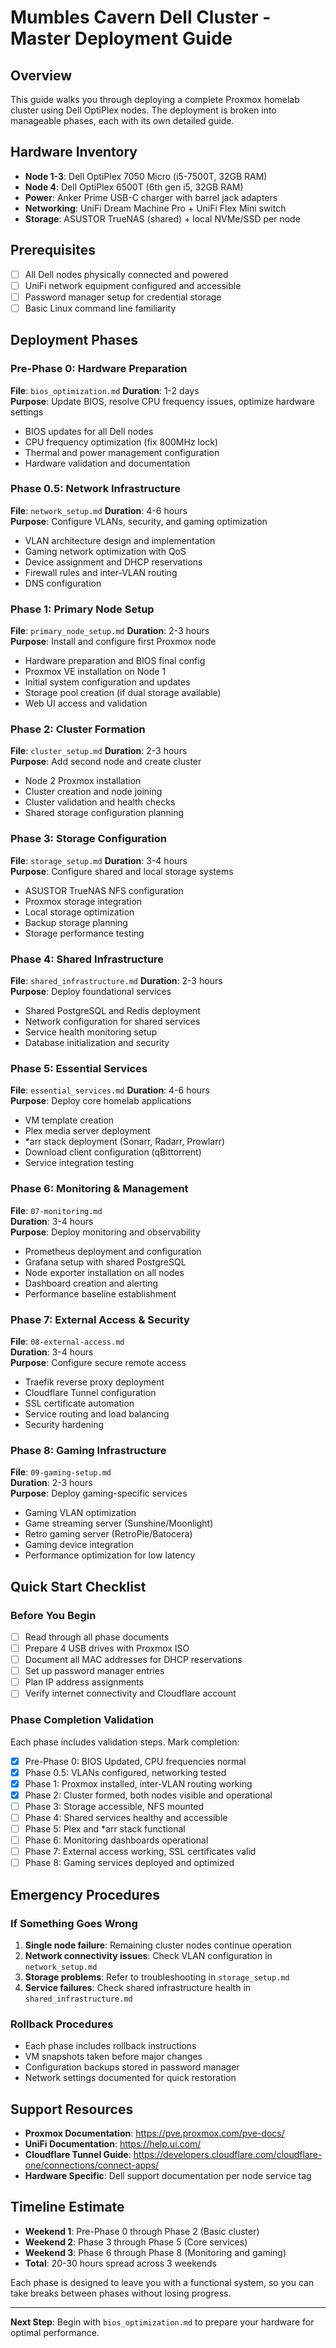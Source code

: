 # Mumbles Cavern Dell Cluster - Master Deployment Guide

## Overview
This guide walks you through deploying a complete Proxmox homelab cluster using Dell OptiPlex nodes. The deployment is broken into manageable phases, each with its own detailed guide.

## Hardware Inventory
- **Node 1-3**: Dell OptiPlex 7050 Micro (i5-7500T, 32GB RAM)
- **Node 4**: Dell OptiPlex 6500T (6th gen i5, 32GB RAM)
- **Power**: Anker Prime USB-C charger with barrel jack adapters
- **Networking**: UniFi Dream Machine Pro + UniFi Flex Mini switch
- **Storage**: ASUSTOR TrueNAS (shared) + local NVMe/SSD per node

## Prerequisites
- [ ] All Dell nodes physically connected and powered
- [ ] UniFi network equipment configured and accessible
- [ ] Password manager setup for credential storage
- [ ] Basic Linux command line familiarity

## Deployment Phases

### Pre-Phase 0: Hardware Preparation
**File**: `bios_optimization.md`
**Duration**: 1-2 days  
**Purpose**: Update BIOS, resolve CPU frequency issues, optimize hardware settings
- BIOS updates for all Dell nodes
- CPU frequency optimization (fix 800MHz lock)
- Thermal and power management configuration
- Hardware validation and documentation

### Phase 0.5: Network Infrastructure
**File**: `network_setup.md`
**Duration**: 4-6 hours  
**Purpose**: Configure VLANs, security, and gaming optimization
- VLAN architecture design and implementation
- Gaming network optimization with QoS
- Device assignment and DHCP reservations
- Firewall rules and inter-VLAN routing
- DNS configuration

### Phase 1: Primary Node Setup
**File**: `primary_node_setup.md`
**Duration**: 2-3 hours  
**Purpose**: Install and configure first Proxmox node
- Hardware preparation and BIOS final config
- Proxmox VE installation on Node 1
- Initial system configuration and updates
- Storage pool creation (if dual storage available)
- Web UI access and validation

### Phase 2: Cluster Formation
**File**: `cluster_setup.md`
**Duration**: 2-3 hours  
**Purpose**: Add second node and create cluster
- Node 2 Proxmox installation
- Cluster creation and node joining
- Cluster validation and health checks
- Shared storage configuration planning

### Phase 3: Storage Configuration
**File**: `storage_setup.md`
**Duration**: 3-4 hours  
**Purpose**: Configure shared and local storage systems
- ASUSTOR TrueNAS NFS configuration
- Proxmox storage integration
- Local storage optimization
- Backup storage planning
- Storage performance testing

### Phase 4: Shared Infrastructure
**File**: `shared_infrastructure.md`
**Duration**: 2-3 hours  
**Purpose**: Deploy foundational services
- Shared PostgreSQL and Redis deployment
- Network configuration for shared services
- Service health monitoring setup
- Database initialization and security

### Phase 5: Essential Services
**File**: `essential_services.md`
**Duration**: 4-6 hours  
**Purpose**: Deploy core homelab applications
- VM template creation
- Plex media server deployment
- *arr stack deployment (Sonarr, Radarr, Prowlarr)
- Download client configuration (qBittorrent)
- Service integration testing

### Phase 6: Monitoring & Management
**File**: `07-monitoring.md`  
**Duration**: 3-4 hours  
**Purpose**: Deploy monitoring and observability
- Prometheus deployment and configuration
- Grafana setup with shared PostgreSQL
- Node exporter installation on all nodes
- Dashboard creation and alerting
- Performance baseline establishment

### Phase 7: External Access & Security
**File**: `08-external-access.md`  
**Duration**: 3-4 hours  
**Purpose**: Configure secure remote access
- Traefik reverse proxy deployment
- Cloudflare Tunnel configuration
- SSL certificate automation
- Service routing and load balancing
- Security hardening

### Phase 8: Gaming Infrastructure
**File**: `09-gaming-setup.md`  
**Duration**: 2-3 hours  
**Purpose**: Deploy gaming-specific services
- Gaming VLAN optimization
- Game streaming server (Sunshine/Moonlight)
- Retro gaming server (RetroPie/Batocera)
- Gaming device integration
- Performance optimization for low latency

## Quick Start Checklist

### Before You Begin
- [ ] Read through all phase documents
- [ ] Prepare 4 USB drives with Proxmox ISO
- [ ] Document all MAC addresses for DHCP reservations
- [ ] Set up password manager entries
- [ ] Plan IP address assignments
- [ ] Verify internet connectivity and Cloudflare account

### Phase Completion Validation
Each phase includes validation steps. Mark completion:
- [x] Pre-Phase 0: BIOS Updated, CPU frequencies normal
- [x] Phase 0.5: VLANs configured, networking tested
- [x] Phase 1: Proxmox installed, inter-VLAN routing working
- [x] Phase 2: Cluster formed, both nodes visible and operational
- [ ] Phase 3: Storage accessible, NFS mounted
- [ ] Phase 4: Shared services healthy and accessible
- [ ] Phase 5: Plex and *arr stack functional
- [ ] Phase 6: Monitoring dashboards operational
- [ ] Phase 7: External access working, SSL certificates valid
- [ ] Phase 8: Gaming services deployed and optimized

## Emergency Procedures

### If Something Goes Wrong
1. **Single node failure**: Remaining cluster nodes continue operation
2. **Network connectivity issues**: Check VLAN configuration in `network_setup.md`
3. **Storage problems**: Refer to troubleshooting in `storage_setup.md`
4. **Service failures**: Check shared infrastructure health in `shared_infrastructure.md`

### Rollback Procedures
- Each phase includes rollback instructions
- VM snapshots taken before major changes
- Configuration backups stored in password manager
- Network settings documented for quick restoration

## Support Resources
- **Proxmox Documentation**: https://pve.proxmox.com/pve-docs/
- **UniFi Documentation**: https://help.ui.com/
- **Cloudflare Tunnel Guide**: https://developers.cloudflare.com/cloudflare-one/connections/connect-apps/
- **Hardware Specific**: Dell support documentation per node service tag

## Timeline Estimate
- **Weekend 1**: Pre-Phase 0 through Phase 2 (Basic cluster)
- **Weekend 2**: Phase 3 through Phase 5 (Core services)
- **Weekend 3**: Phase 6 through Phase 8 (Monitoring and gaming)
- **Total**: 20-30 hours spread across 3 weekends

Each phase is designed to leave you with a functional system, so you can take breaks between phases without losing progress.

---

**Next Step**: Begin with `bios_optimization.md` to prepare your hardware for optimal performance.
